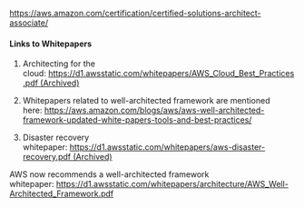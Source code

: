 https://aws.amazon.com/certification/certified-solutions-architect-associate/

#### **Links to Whitepapers**

1. Architecting for the cloud: https://d1.awsstatic.com/whitepapers/AWS_Cloud_Best_Practices.pdf (Archived)

2. Whitepapers related to well-architected framework are mentioned here: https://aws.amazon.com/blogs/aws/aws-well-architected-framework-updated-white-papers-tools-and-best-practices/

3. Disaster recovery whitepaper: https://d1.awsstatic.com/whitepapers/aws-disaster-recovery.pdf (Archived)

AWS now recommends a well-architected framework whitepaper: https://d1.awsstatic.com/whitepapers/architecture/AWS_Well-Architected_Framework.pdf

